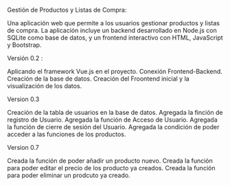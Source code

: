 Gestión de Productos y Listas de Compra:

Una aplicación web que permite a los usuarios gestionar productos y listas de compra. La aplicación incluye un backend desarrollado en Node.js con SQLite como base de datos, y un frontend interactivo con HTML, JavaScript y Bootstrap.

Versión 0.2 :

Aplicando el framework Vue.js en el proyecto.
Conexión Frontend-Backend.
Creación de la base de datos.
Creación del Froontend inicial y la visualización de los datos.

Version 0.3

Creación de la tabla de usuarios en la base de datos.
Agregada la finción de registro de Usuario.
Agregada la función de Acceso de Usuario.
Agregada la función de cierre de sesión del Usuario.
Agregada la condición de poder acceder a las funciones de los productos.

Version 0.7

Creada la función de poder añadir un producto nuevo.
Creada la función para poder editar el precio de los producto ya creados.
Creada la función para poder eliminar un prodcuto ya creado.
